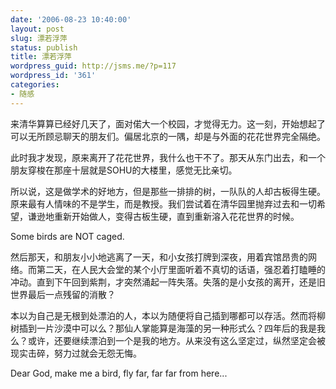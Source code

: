 ```yaml
---
date: '2006-08-23 10:40:00'
layout: post
slug: 漂若浮萍
status: publish
title: 漂若浮萍
wordpress_guid: http://jsms.me/?p=117
wordpress_id: '361'
categories:
- 随感
---
```


来清华算算已经好几天了，面对偌大一个校园，才觉得无力。这一刻，开始想起了可以无所顾忌聊天的朋友们。偏居北京的一隅，却是与外面的花花世界完全隔绝。

此时我才发现，原来离开了花花世界，我什么也干不了。那天从东门出去，和一个朋友穿梭在那座十层就是SOHU的大楼里，感觉无比亲切。

所以说，这是做学术的好地方，但是那些一排排的树，一队队的人却古板得生硬。原来最有人情味的不是学生，而是教授。我们尝试着在清华园里抛弃过去和一切希望，谦逊地重新开始做人，变得古板生硬，直到重新溶入花花世界的时候。

Some birds are NOT caged.

然后那天，和朋友小小地逃离了一天，和小女孩打牌到深夜，用着宾馆昂贵的网络。而第二天，在人民大会堂的某个小厅里面听着不真切的话语，强忍着打瞌睡的冲动。直到下午回到紫荆，才突然涌起一阵失落。失落的是小女孩的离开，还是旧世界最后一点残留的消散？

本以为自己是无根到处漂泊的人，本以为随便将自己插到哪都可以存活。然而将柳树插到一片沙漠中可以么？那仙人掌能算是海藻的另一种形式么？四年后的我是我么？或许，还要继续漂泊到一个是我的地方。从来没有这么坚定过，纵然坚定会被现实击碎，努力过就会无怨无悔。

Dear God, make me a bird, fly far, far far from here...
